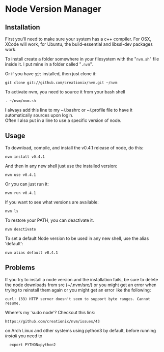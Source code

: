 # Node Version Manager

## Installation

First you'll need to make sure your system has a c++ compiler.  For OSX, XCode will work, for Ubuntu, the build-essential and libssl-dev packages work.

To install create a folder somewhere in your filesystem with the "`nvm.sh`" file inside it.  I put mine in a folder called "`.nvm`".

Or if you have `git` installed, then just clone it:

    git clone git://github.com/creationix/nvm.git ~/nvm

To activate nvm, you need to source it from your bash shell

    . ~/nvm/nvm.sh

I always add this line to my ~/.bashrc or ~/.profile file to have it automatically sources upon login.   
Often I also put in a line to use a specific version of node.
    
## Usage

To download, compile, and install the v0.4.1 release of node, do this:

    nvm install v0.4.1


And then in any new shell just use the installed version:

    nvm use v0.4.1

Or you can just run it:

    nvm run v0.4.1

If you want to see what versions are available:

    nvm ls

To restore your PATH, you can deactivate it.

    nvm deactivate

To set a default Node version to be used in any new shell, use the alias 'default':

    nvm alias default v0.4.1

## Problems

If you try to install a node version and the installation fails, be sure to delete the node downloads from src (~/.nvm/src/) or you might get an error when trying to reinstall them again or you might get an error like the following:
    
    curl: (33) HTTP server doesn't seem to support byte ranges. Cannot resume.

Where's my 'sudo node'? Checkout this link:
    
    https://github.com/creationix/nvm/issues/43

on Arch Linux and other systems using python3 by default, before running *install* you need to

      export PYTHON=python2

